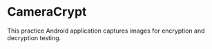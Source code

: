 # CameraCrypt

This practice Android application captures images for encryption and decryption testing.
